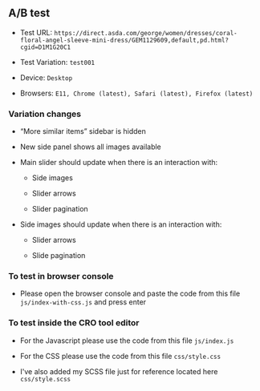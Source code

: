 ## A/B test

- Test URL: `https://direct.asda.com/george/women/dresses/coral-floral-angel-sleeve-mini-dress/GEM1129609,default,pd.html?cgid=D1M1G20C1`

- Test Variation: `test001`

- Device: `Desktop`

- Browsers: `E11, Chrome (latest), Safari (latest), Firefox (latest)`

### Variation changes

- “More similar items” sidebar is hidden

- New side panel shows all images available

- Main slider should update when there is an interaction with:

  - Side images

  - Slider arrows

  - Slider pagination

- Side images should update when there is an interaction with:

  - Slider arrows

  - Slide pagination

### To test in browser console

- Please open the browser console and paste the code from this file `js/index-with-css.js` and press enter

### To test inside the CRO tool editor

- For the Javascript please use the code from this file `js/index.js`

- For the CSS please use the code from this file `css/style.css`

- I've also added my SCSS file just for reference located here `css/style.scss`
